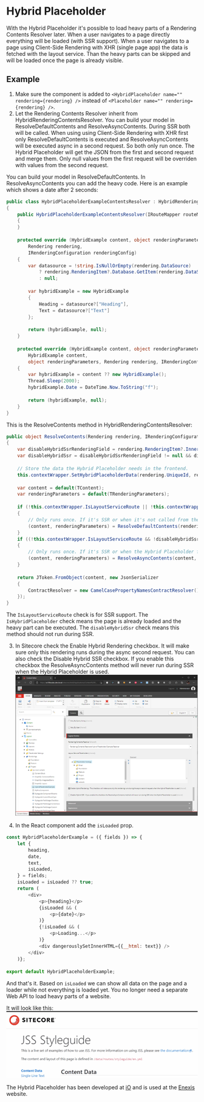 # Hybrid Placeholder

With the Hybrid Placeholder it's possible to load heavy parts of a Rendering Contents Resolver later. When a user navigates to a page directly everything will be loaded (with SSR support). When a user navigates to a page using Client-Side Rendering with XHR (single page app) the data is fetched with the layout service. Than the heavy parts can be skipped and will be loaded once the page is already visible. 

## Example
1. Make sure the component is added to ```<HybridPlaceholder name="" rendering={rendering} />``` instead of ```<Placeholder name="" rendering={rendering} />```.
2. Let the Rendering Contents Resolver inherit from HybridRenderingContentsResolver. You can build your model in ResolveDefaultContents and ResolveAsyncContents. During SSR both will be called. When using using Client-Side Rendering with XHR first only ResolveDefaultContents is executed and ResolveAsyncContents will be executed async in a second request. So both only run once. The Hybrid Placeholder will get the JSON from the first and second request and merge them. Only null values from the first request will be overriden with values from the second request.

You can build your model in ResolveDefaultContents. In ResolveAsyncContents you can add the heavy code.
Here is an example which shows a date after 2 seconds:
```cs 
public class HybridPlaceholderExampleContentsResolver : HybridRenderingContentsResolver<HybridExample, object>
{
    public HybridPlaceholderExampleContentsResolver(IRouteMapper routeMapper) : base(routeMapper)
    {
    }

    protected override (HybridExample content, object renderingParameters) ResolveDefaultContents(
        Rendering rendering,
        IRenderingConfiguration renderingConfig)
    {
        var datasource = !string.IsNullOrEmpty(rendering.DataSource)
            ? rendering.RenderingItem?.Database.GetItem(rendering.DataSource)
            : null;

        var hybridExample = new HybridExample
        {
            Heading = datasource?["Heading"],
            Text = datasource?["Text"]
        };

        return (hybridExample, null);
    }

    protected override (HybridExample content, object renderingParameters) ResolveAsyncContents(
        HybridExample content,
        object renderingParameters, Rendering rendering, IRenderingConfiguration renderingConfig)
    {
        var hybridExample = content ?? new HybridExample();
        Thread.Sleep(2000);
        hybridExample.Date = DateTime.Now.ToString("f");

        return (hybridExample, null);
    }
}
```

This is the ResolveContents method in HybridRenderingContentsResolver:
```cs
public object ResolveContents(Rendering rendering, IRenderingConfiguration renderingConfig)
{
    var disableHybridSsrRenderingField = rendering.RenderingItem?.InnerItem?.Fields["Disable Hybrid SSR"];
    var disableHybridSsr = disableHybridSsrRenderingField != null && disableHybridSsrRenderingField.Value == "1" && !Sitecore.Context.PageMode.IsExperienceEditor;
    
    // Store the data the Hybrid Placeholder needs in the frontend.
    this.contextWrapper.SetHybridPlaceholderData(rendering.UniqueId, rendering.Placeholder, !disableHybridSsr);
    
    var content = default(TContent);
    var renderingParameters = default(TRenderingParameters);
    
    if (!this.contextWrapper.IsLayoutServiceRoute || !this.contextWrapper.IsHybridPlaceholder)
    {
        // Only runs once. If it's SSR or when it's not called from the Hybrid Placeholder.
        (content, renderingParameters) = ResolveDefaultContents(rendering, renderingConfig);
    }
    if ((!this.contextWrapper.IsLayoutServiceRoute && !disableHybridSsr) || this.contextWrapper.IsHybridPlaceholder)
    {
        // Only runs once. If it's SSR or when the Hybrid Placeholder fetches the async data.
        (content, renderingParameters) = ResolveAsyncContents(content, renderingParameters, rendering, renderingConfig);
    }
    
    return JToken.FromObject(content, new JsonSerializer
    {
        ContractResolver = new CamelCasePropertyNamesContractResolver()
    });
}
```
The ```IsLayoutServiceRoute``` check is for SSR support. 
The ```IsHybridPlaceholder``` check means the page is already loaded and the heavy part can be executed.
The ```disableHybridSsr``` check means this method should not run during SSR.

3. In Sitecore check the Enable Hybrid Rendering checkbox. It will make sure only this rendering runs during the async second request. You can also check the Disable Hybrid SSR checkbox. If you enable this checkbox the ResolveAsyncContents method will never run during SSR when the Hybrid Placeholder is used.
![Enable Hybrid Rendering](./enable-hybrid-rendering.png)

4. In the React component add the ```isLoaded``` prop. 
```js
const HybridPlaceholderExample = ({ fields }) => {
    let {
        heading,
        date,
        text,
        isLoaded,
    } = fields;
    isLoaded = isLoaded ?? true;
    return (
        <div>
            <p>{heading}</p>
            {isLoaded && (
                <p>{date}</p>
            )}
            {!isLoaded && (
                <p>Loading...</p>
            )}
            <div dangerouslySetInnerHTML={{__html: text}} />
        </div>
    )};

export default HybridPlaceholderExample;
```
And that's it. Based on ```isLoaded``` we can show all data on the page and a loader while not everything is loaded yet. You no longer need a separate Web API to load heavy parts of a website.

It will look like this:
![Hybrid Placeholder](./hybrid-placeholder.gif)

The Hybrid Placeholder has been developed at [iO](https://www.iodigital.com/) and is used at the [Enexis](https://www.enexis.nl/) website.